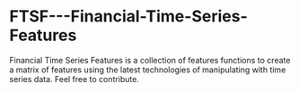 # FTSF---Financial-Time-Series-Features
Financial Time Series Features is a collection of features functions to create a matrix of features using the latest technologies of manipulating with time series data. Feel free to contribute. 
